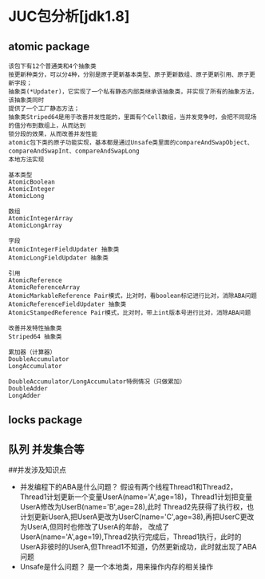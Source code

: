 # JUC包分析[jdk1.8]
## atomic package
    该包下有12个普通类和4个抽象类
    按更新种类分，可以分4种，分别是原子更新基本类型、原子更新数组、原子更新引用、原子更新字段；
    抽象类(*Updater)，它实现了一个私有静态内部类继承该抽象类，并实现了所有的抽象方法，该抽象类同时
    提供了一个工厂静态方法；
    抽象类Striped64是用于改善并发性能的，里面有个Cell数组，当并发竞争时，会把不同现场的值分布到数组上，从而达到
    锁分段的效果，从而改善并发性能
    atomic包下类的原子功能实现，基本都是通过Unsafe类里面的compareAndSwapObject、compareAndSwapInt、compareAndSwapLong
    本地方法实现
        
    基本类型
    AtomicBoolean 
    AtomicInteger 
    AtomicLong
    
    数组
    AtomicIntegerArray
    AtomicLongArray
    
    字段
    AtomicIntegerFieldUpdater 抽象类
    AtomicLongFieldUpdater 抽象类
    
    引用
    AtomicReference
    AtomicReferenceArray
    AtomicMarkableReference Pair模式，比对时，看boolean标记进行比对，消除ABA问题
    AtomicReferenceFieldUpdater 抽象类
    AtomicStampedReference Pair模式，比对时，带上int版本号进行比对，消除ABA问题
    
    改善并发特性抽象类
    Striped64 抽象类
    
    累加器（计算器）
    DoubleAccumulator
    LongAccumulator
    
    DoubleAccumulator/LongAccumulator特例情况（只做累加）
    DoubleAdder
    LongAdder
    
## locks package

## 队列 并发集合等

##并发涉及知识点
- 并发编程下的ABA是什么问题？
  假设有两个线程Thread1和Thread2，Thread1计划更新一个变量UserA(name='A',age=18)，Thread1计划把变量UserA修改为UserB(name='B',age=28),此时
  Thread2先获得了执行权，也计划更新UserA,把UserA更改为UserC(name='C',age=38),再把UserC更改为UserA,但同时也修改了UserA的年龄，
  改成了UserA(name='A',age=19),Thread2执行完成后，Thread1执行，此时的UserA非彼时的UserA,但Thread1不知道，仍然更新成功，此时就出现了ABA问题
- Unsafe是什么问题？
  是一个本地类，用来操作内存的相关操作